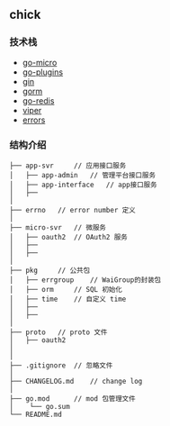 ## chick

### 技术栈

- [go-micro](https://github.com/micro/go-micro)
- [go-plugins](https://github.com/micro/go-plugins)
- [gin](https://github.com/gin-gonic/gin)
- [gorm](https://github.com/jinzhu/gorm)
- [go-redis](https://github.com/go-redis/redis)
- [viper](https://github.com/spf13/viper)
- [errors](https://github.com/pkg/errors)


### 结构介绍
```
├── app-svr     // 应用接口服务
│   ├── app-admin   // 管理平台接口服务
│   ├── app-interface   // app接口服务
│   ├──
│
├── errno   // error number 定义
│
├── micro-svr   // 微服务
│   ├── oauth2  // OAuth2 服务
│   ├──
│   ├──
│
├── pkg     // 公共包
│   ├── errgroup    // WaiGroup的封装包
│   ├── orm     // SQL 初始化
│   ├── time    // 自定义 time
│   ├──
│   ├──
│
├── proto   // proto 文件
│   ├── oauth2
│
│
├── .gitignore  // 忽略文件
│
├── CHANGELOG.md    // change log
│   
├── go.mod      // mod 包管理文件
│    └── go.sum
└── README.md
```